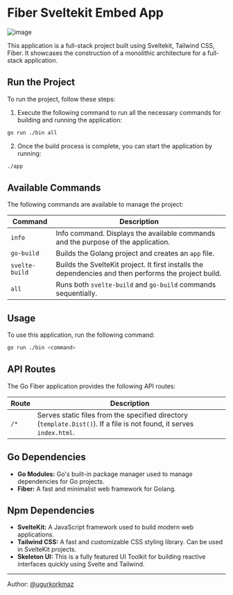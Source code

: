 # Fiber Sveltekit Embed App
![image](https://github.com/gofiber/recipes/assets/40540244/2aa084b8-9bbc-46f3-9759-930857429f05)

This application is a full-stack project built using Sveltekit, Tailwind CSS, Fiber. It showcases the construction of a monolithic architecture for a full-stack application.

## Run the Project

To run the project, follow these steps:

1. Execute the following command to run all the necessary commands for building and running the application:

```bash
go run ./bin all
```
2. Once the build process is complete, you can start the application by running:
```bash
./app
```


## Available Commands
The following commands are available to manage the project:


| Command | Description |
| --- | --- |
| `info` | Info command. Displays the available commands and the purpose of the application. |
| `go-build` | Builds the Golang project and creates an `app` file. |
| `svelte-build` | Builds the SvelteKit project. It first installs the dependencies and then performs the project build. |
| `all` | Runs both `svelte-build` and `go-build` commands sequentially. |

## Usage

To use this application, run the following command:

```bash
go run ./bin <command>
```


API Routes
----------

The Go Fiber application provides the following API routes:

| Route | Description |
| --- | --- |
| `/*` | Serves static files from the specified directory (`template.Dist()`). If a file is not found, it serves `index.html`. |

Go Dependencies
---------------

-   **Go Modules:** Go's built-in package manager used to manage dependencies for Go projects.
-   **Fiber:** A fast and minimalist web framework for Golang.

Npm Dependencies
----------------

-   **SvelteKit:** A JavaScript framework used to build modern web applications.
-   **Tailwind CSS:** A fast and customizable CSS styling library. Can be used in SvelteKit projects.
-   **Skeleton UI:** This is a fully featured UI Toolkit for building reactive interfaces quickly using Svelte and Tailwind.

----------------

Author: [@ugurkorkmaz](https://github.com/ugurkorkmaz)

